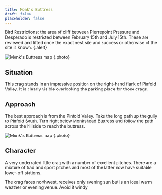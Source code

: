 ```yaml
---
title: Monk's Buttress
draft: false
placeholder: false
---
```


Bird Restrictions: the area of cliff between Pierrepoint Pressure and Desperado is restricted between February 15th and July 15th. These are reviewed and lifted once the exact nest site and success or otherwise of the site is known.
{.alert}

![Monk's Buttress map](/img/north-wales/border-region/clwyd-limestone/pins2.gif)
{.photo}

## Situation

This crag stands in an impressive position on the right-hand flank of Pinfold Valley. It is clearly visible overlooking the parking place for those crags.

## Approach

The best approach is from the Pinfold Valley. Take the long path up the gully to Pinfold South. Turn right below Monkshead Buttress and follow the path across the hillside to reach the buttress.

![Monk's Buttress map](/img/north-wales/border-region/clwyd-limestone/monk.gif)
{.photo}

## Character

A very underrated little crag with a number of excellent pitches. There are a mixture of trad and sport pitches and most of the latter now have suitable lower-off stations.

The crag faces northwest, receives only evening sun but is an ideal warm weather or evening venue. Avoid if windy.